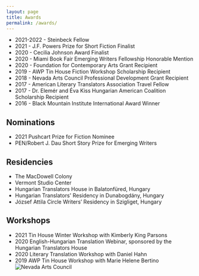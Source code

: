 ```yaml
---
layout: page
title: Awards
permalink: /awards/
---
```


- 2021-2022 - Steinbeck Fellow
- 2021 - J.F. Powers Prize for Short Fiction Finalist
- 2020 - Cecilia Johnson Award Finalist
- 2020 - Miami Book Fair Emerging Writers Fellowship Honorable Mention
- 2020 - Foundation for Contemporary Arts Grant Recipient
- 2019 - AWP Tin House Fiction Workshop Scholarship Recipient
- 2018 - Nevada Arts Council Professional Development Grant Recipient
- 2017 - American Literary Translators Association Travel Fellow
- 2017 - Dr. Elemér and Éva Kiss Hungarian American Coalition Scholarship Recipient
- 2016 - Black Mountain Institute International Award Winner

## Nominations

- 2021 Pushcart Prize for Fiction Nominee
- PEN/Robert J. Dau Short Story Prize for Emerging Writers

## Residencies

- The MacDowell Colony
- Vermont Studio Center
- Hungarian Translators House in Balatonfüred, Hungary
- Hungarian Translators' Residency in Dunabogdány, Hungary
- József Attila Circle Writers’ Residency in Szigliget, Hungary

## Workshops
- 2021 Tin House Winter Workshop with Kimberly King Parsons
- 2020 English-Hungarian Translation Webinar, sponsored by the Hungarian Translators House
- 2020 Literary Translation Workshop with Daniel Hahn 
- 2019 AWP Tin House Workshop with Marie Helene Bertino
![Nevada Arts Council](webiste/assets/img/NAC_NEA_Lockup_Horizontal_300dpi-1080x283.jpeg)
